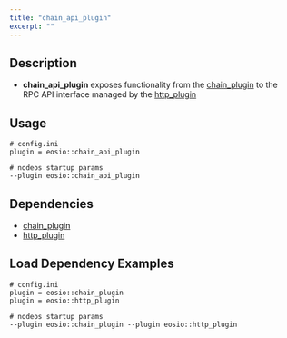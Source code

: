 ```yaml
---
title: "chain_api_plugin"
excerpt: ""
---
```

## Description
  * **chain_api_plugin** exposes functionality from the [chain_plugin](doc:chain_plugin) to the RPC API interface managed by the [http_plugin](doc:http_plugin) 
## Usage


```text
# config.ini
plugin = eosio::chain_api_plugin

# nodeos startup params
--plugin eosio::chain_api_plugin
```

## Dependencies
- [chain_plugin](doc:chain_plugin) 
- [http_plugin](doc:http_plugin) 

## Load Dependency Examples

```shell
# config.ini
plugin = eosio::chain_plugin
plugin = eosio::http_plugin

# nodeos startup params
--plugin eosio::chain_plugin --plugin eosio::http_plugin

```
